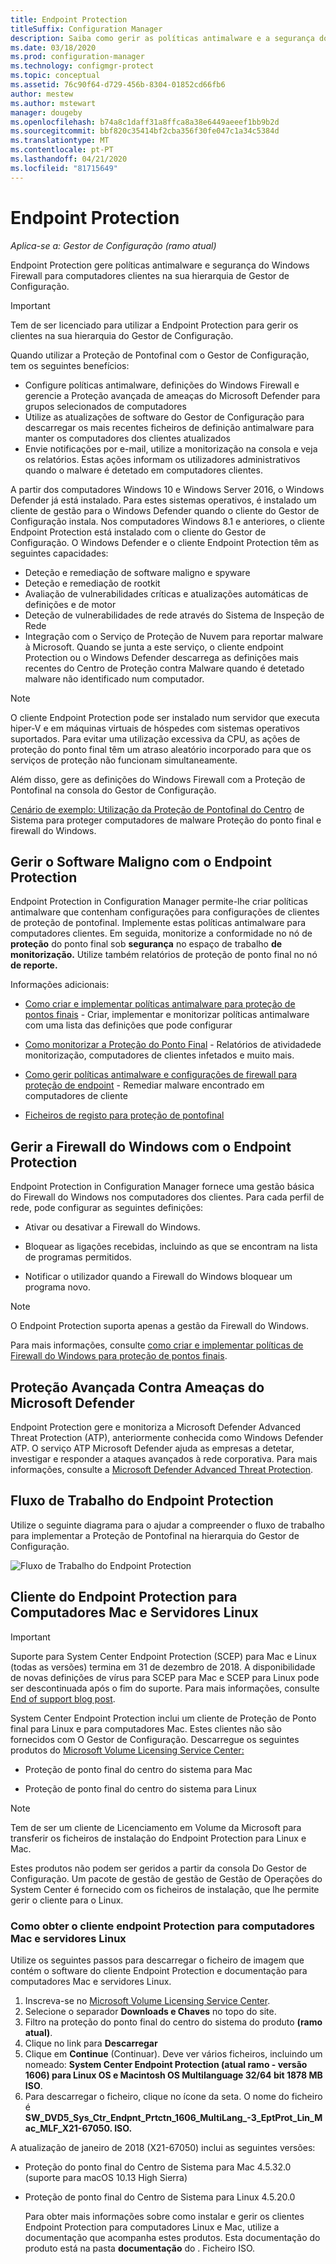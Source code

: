 ```yaml
---
title: Endpoint Protection
titleSuffix: Configuration Manager
description: Saiba como gerir as políticas antimalware e a segurança do Windows Firewall para os clientes.
ms.date: 03/18/2020
ms.prod: configuration-manager
ms.technology: configmgr-protect
ms.topic: conceptual
ms.assetid: 76c90f64-d729-456b-8304-01852cd66fb6
author: mestew
ms.author: mstewart
manager: dougeby
ms.openlocfilehash: b74a8c1daff31a8ffca8a38e6449aeeef1bb9b2d
ms.sourcegitcommit: bbf820c35414bf2cba356f30fe047c1a34c5384d
ms.translationtype: MT
ms.contentlocale: pt-PT
ms.lasthandoff: 04/21/2020
ms.locfileid: "81715649"
---
```

# <a name="endpoint-protection"></a>Endpoint Protection

*Aplica-se a: Gestor de Configuração (ramo atual)*

Endpoint Protection gere políticas antimalware e segurança do Windows Firewall para computadores clientes na sua hierarquia de Gestor de Configuração.  

> [!IMPORTANT]  
>  Tem de ser licenciado para utilizar a Endpoint Protection para gerir os clientes na sua hierarquia do Gestor de Configuração.  

 Quando utilizar a Proteção de Pontofinal com o Gestor de Configuração, tem os seguintes benefícios:  

-   Configure políticas antimalware, definições do Windows Firewall e gerencie a Proteção avançada de ameaças do Microsoft Defender para grupos selecionados de computadores  
-   Utilize as atualizações de software do Gestor de Configuração para descarregar os mais recentes ficheiros de definição antimalware para manter os computadores dos clientes atualizados  
-   Envie notificações por e-mail, utilize a monitorização na consola e veja os relatórios. Estas ações informam os utilizadores administrativos quando o malware é detetado em computadores clientes.  

A partir dos computadores Windows 10 e Windows Server 2016, o Windows Defender já está instalado. Para estes sistemas operativos, é instalado um cliente de gestão para o Windows Defender quando o cliente do Gestor de Configuração instala. Nos computadores Windows 8.1 e anteriores, o cliente Endpoint Protection está instalado com o cliente do Gestor de Configuração. O Windows Defender e o cliente Endpoint Protection têm as seguintes capacidades:  

-   Deteção e remediação de software maligno e spyware  
-   Deteção e remediação de rootkit  
-   Avaliação de vulnerabilidades críticas e atualizações automáticas de definições e de motor  
-   Deteção de vulnerabilidades de rede através do Sistema de Inspeção de Rede  
-   Integração com o Serviço de Proteção de Nuvem para reportar malware à Microsoft. Quando se junta a este serviço, o cliente endpoint Protection ou o Windows Defender descarrega as definições mais recentes do Centro de Proteção contra Malware quando é detetado malware não identificado num computador.  

> [!NOTE]  
>  O cliente Endpoint Protection pode ser instalado num servidor que executa hiper-V e em máquinas virtuais de hóspedes com sistemas operativos suportados. Para evitar uma utilização excessiva da CPU, as ações de proteção do ponto final têm um atraso aleatório incorporado para que os serviços de proteção não funcionam simultaneamente.  

 Além disso, gere as definições do Windows Firewall com a Proteção de Pontofinal na consola do Gestor de Configuração.  

 [Cenário de exemplo: Utilização da Proteção de Pontofinal do Centro](scenarios-endpoint-protection.md) de Sistema para proteger computadores de malware Proteção do ponto final e firewall do Windows.  


## <a name="managing-malware-with-endpoint-protection"></a>Gerir o Software Maligno com o Endpoint Protection  
 Endpoint Protection in Configuration Manager permite-lhe criar políticas antimalware que contenham configurações para configurações de clientes de proteção de pontofinal. Implemente estas políticas antimalware para computadores clientes. Em seguida, monitorize a conformidade no nó de **proteção** do ponto final sob **segurança** no espaço de trabalho **de monitorização.** Utilize também relatórios de proteção de ponto final no nó **de reporte.**  

 Informações adicionais:  

-   [Como criar e implementar políticas antimalware para proteção de pontos finais](endpoint-antimalware-policies.md) - Criar, implementar e monitorizar políticas antimalware com uma lista das definições que pode configurar  

-   [Como monitorizar a Proteção do Ponto Final](monitor-endpoint-protection.md) - Relatórios de atividadede monitorização, computadores de clientes infetados e muito mais.  

-   [Como gerir políticas antimalware e configurações de firewall para proteção de endpoint](endpoint-antimalware-firewall.md) - Remediar malware encontrado em computadores de cliente  

-   [Ficheiros de registo para proteção de pontofinal](../../core/plan-design/hierarchy/log-files.md#BKMK_EPLog)  


## <a name="managing-windows-firewall-with-endpoint-protection"></a>Gerir a Firewall do Windows com o Endpoint Protection  
 Endpoint Protection in Configuration Manager fornece uma gestão básica do Firewall do Windows nos computadores dos clientes. Para cada perfil de rede, pode configurar as seguintes definições:  

-   Ativar ou desativar a Firewall do Windows.  

-   Bloquear as ligações recebidas, incluindo as que se encontram na lista de programas permitidos.  

-   Notificar o utilizador quando a Firewall do Windows bloquear um programa novo.  

> [!NOTE]  
>  O Endpoint Protection suporta apenas a gestão da Firewall do Windows.  


 Para mais informações, consulte [como criar e implementar políticas de Firewall do Windows para proteção de pontos finais](create-windows-firewall-policies.md).  


## <a name="microsoft-defender-advanced-threat-protection"></a>Proteção Avançada Contra Ameaças do Microsoft Defender

Endpoint Protection gere e monitoriza a Microsoft Defender Advanced Threat Protection (ATP), anteriormente conhecida como Windows Defender ATP. O serviço ATP Microsoft Defender ajuda as empresas a detetar, investigar e responder a ataques avançados à rede corporativa. Para mais informações, consulte a [Microsoft Defender Advanced Threat Protection](windows-defender-advanced-threat-protection.md).

## <a name="endpoint-protection-workflow"></a>Fluxo de Trabalho do Endpoint Protection  
 Utilize o seguinte diagrama para o ajudar a compreender o fluxo de trabalho para implementar a Proteção de Pontofinal na hierarquia do Gestor de Configuração.  

 ![Fluxo de Trabalho do Endpoint Protection](../media/Endpoint-Protection-Workflow.gif)  



## <a name="endpoint-protection-client-for-mac-computers-and-linux-servers"></a>Cliente do Endpoint Protection para Computadores Mac e Servidores Linux  

> [!Important]  
> Suporte para System Center Endpoint Protection (SCEP) para Mac e Linux (todas as versões) termina em 31 de dezembro de 2018. A disponibilidade de novas definições de vírus para SCEP para Mac e SCEP para Linux pode ser descontinuada após o fim do suporte. Para mais informações, consulte [End of support blog post](https://go.microsoft.com/fwlink/?linkid=870182).  

 System Center Endpoint Protection inclui um cliente de Proteção de Ponto final para Linux e para computadores Mac. Estes clientes não são fornecidos com O Gestor de Configuração. Descarregue os seguintes produtos do [Microsoft Volume Licensing Service Center:](https://www.microsoft.com/licensing/servicecenter/default.aspx)  

-   Proteção de ponto final do centro do sistema para Mac  

-   Proteção de ponto final do centro do sistema para Linux  


> [!Note]  
>  Tem de ser um cliente de Licenciamento em Volume da Microsoft para transferir os ficheiros de instalação do Endpoint Protection para Linux e Mac.  

 Estes produtos não podem ser geridos a partir da consola Do Gestor de Configuração. Um pacote de gestão de gestão de Gestão de Operações do System Center é fornecido com os ficheiros de instalação, que lhe permite gerir o cliente para o Linux.  

### <a name="how-to-get-the-endpoint-protection-client-for-mac-computers-and-linux-servers"></a>Como obter o cliente endpoint Protection para computadores Mac e servidores Linux

Utilize os seguintes passos para descarregar o ficheiro de imagem que contém o software do cliente Endpoint Protection e documentação para computadores Mac e servidores Linux.
1. Inscreva-se no [Microsoft Volume Licensing Service Center](https://www.microsoft.com/licensing/servicecenter/default.aspx).
2. Selecione o separador **Downloads e Chaves** no topo do site.
3. Filtro na proteção do ponto final do centro do sistema do produto **(ramo atual)**.
4. Clique no link para **Descarregar**
5. Clique em **Continue** (Continuar). Deve ver vários ficheiros, incluindo um nomeado: **System Center Endpoint Protection (atual ramo - versão 1606) para Linux OS e Macintosh OS Multilanguage 32/64 bit 1878 MB ISO**.
6. Para descarregar o ficheiro, clique no ícone da seta. O nome do ficheiro é **SW_DVD5_Sys_Ctr_Endpnt_Prtctn_1606_MultiLang_-3_EptProt_Lin_Mac_MLF_X21-67050. ISO.**

A atualização de janeiro de 2018 (X21-67050) inclui as seguintes versões:

- Proteção do ponto final do Centro de Sistema para Mac 4.5.32.0 (suporte para macOS 10.13 High Sierra)
- Proteção de ponto final do Centro de Sistema para Linux 4.5.20.0 

  Para obter mais informações sobre como instalar e gerir os clientes Endpoint Protection para computadores Linux e Mac, utilize a documentação que acompanha estes produtos. Esta documentação do produto está na pasta **documentação** do . Ficheiro ISO.

